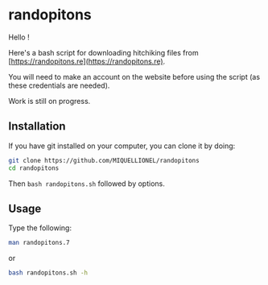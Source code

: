 # randopitons
Hello !

Here's a bash script for downloading hitchiking files from [https://randopitons.re](https://randopitons.re).

You will need to make an account on the website before using the script (as these credentials are needed).

Work is still on progress.
## Installation

If you have git installed on your computer, you can clone it by doing:
```bash
git clone https://github.com/MIQUELLIONEL/randopitons
cd randopitons
```
Then `bash randopitons.sh` followed by options.

## Usage
Type the following: 
```bash
man randopitons.7
```
or
```bash
bash randopitons.sh -h
```
